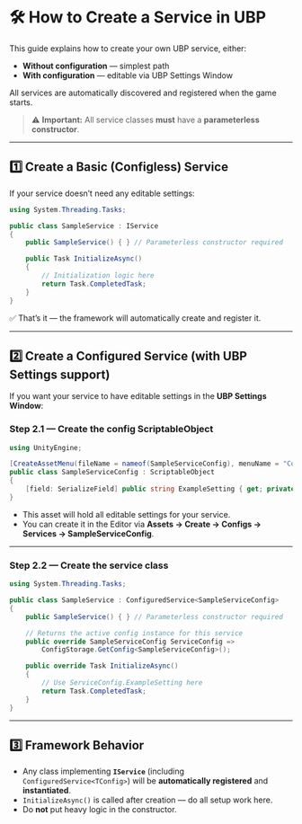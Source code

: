# 🛠 How to Create a Service in UBP

This guide explains how to create your own UBP service, either:
- **Without configuration** — simplest path
- **With configuration** — editable via UBP Settings Window

All services are automatically discovered and registered when the game starts.
> ⚠️ **Important:** All service classes **must** have a **parameterless constructor**.

---

## 1️⃣ Create a Basic (Configless) Service

If your service doesn’t need any editable settings:

```csharp
using System.Threading.Tasks;

public class SampleService : IService
{
    public SampleService() { } // Parameterless constructor required

    public Task InitializeAsync()
    {
        // Initialization logic here
        return Task.CompletedTask;
    }
}
```

✅ That’s it — the framework will automatically create and register it.

---

## 2️⃣ Create a Configured Service (with UBP Settings support)

If you want your service to have editable settings in the **UBP Settings Window**:

### Step 2.1 — Create the config ScriptableObject

```csharp
using UnityEngine;

[CreateAssetMenu(fileName = nameof(SampleServiceConfig), menuName = "Configs/Services/" + nameof(SampleServiceConfig))]
public class SampleServiceConfig : ScriptableObject
{
    [field: SerializeField] public string ExampleSetting { get; private set; } = "Default value";
}
```

- This asset will hold all editable settings for your service.
- You can create it in the Editor via **Assets → Create → Configs → Services → SampleServiceConfig**.

---

### Step 2.2 — Create the service class

```csharp
using System.Threading.Tasks;

public class SampleService : ConfiguredService<SampleServiceConfig>
{
    public SampleService() { } // Parameterless constructor required

    // Returns the active config instance for this service
    public override SampleServiceConfig ServiceConfig =>
        ConfigStorage.GetConfig<SampleServiceConfig>();

    public override Task InitializeAsync()
    {
        // Use ServiceConfig.ExampleSetting here
        return Task.CompletedTask;
    }
}
```

---

## 3️⃣ Framework Behavior

- Any class implementing **`IService`** (including `ConfiguredService<TConfig>`) will be **automatically registered** and **instantiated**.
- `InitializeAsync()` is called after creation — do all setup work here.
- Do **not** put heavy logic in the constructor.
